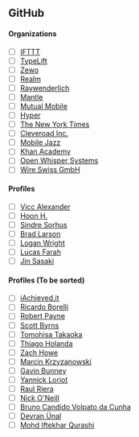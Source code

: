 ## GitHub
#### Organizations
- [ ] [IFTTT](https://github.com/IFTTT)
- [ ] [TypeLift](https://github.com/typelift)
- [ ] [Zewo](https://github.com/Zewo)
- [ ] [Realm](https://github.com/realm)
- [ ] [Raywenderlich](https://github.com/raywenderlich)
- [ ] [Mantle](https://github.com/Mantle)
- [ ] [Mutual Mobile](https://github.com/mutualmobile)
- [ ] [Hyper](https://github.com/hyperoslo)
- [ ] [The New York Times](https://github.com/NYTimes)
- [ ] [Cleveroad Inc.](https://github.com/Cleveroad)
- [ ] [Mobile Jazz](https://github.com/mobilejazz)
- [ ] [Khan Academy](https://github.com/Khan)
- [ ] [Open Whisper Systems](https://github.com/WhisperSystems)
- [ ] [Wire Swiss GmbH](https://github.com/wireapp)

#### Profiles
- [ ] [Vicc Alexander](https://github.com/ViccAlexander)
- [ ] [Hoon H.](https://github.com/eonil)
- [ ] [Sindre Sorhus](https://github.com/sindresorhus)
- [ ] [Brad Larson](https://github.com/BradLarson)
- [ ] [Logan Wright](https://github.com/LoganWright)
- [ ] [Lucas Farah](https://github.com/lfarah)
- [ ] [Jin Sasaki](https://github.com/jinSasaki)

#### Profiles (To be sorted)
- [ ] [iAchieved.it](https://github.com/iachievedit)
- [ ] [Ricardo Borelli](https://github.com/rabc)
- [ ] [Robert Payne](https://github.com/robertjpayne)
- [ ] [Scott Byrns](https://github.com/scottbyrns)
- [ ] [Tomohisa Takaoka](https://github.com/tomohisa)
- [ ] [Thiago Holanda](https://github.com/unnamedd)
- [ ] [Zach Howe](https://github.com/zachhowe)
- [ ] [Marcin Krzyzanowski](https://github.com/krzyzanowskim)
- [ ] [Gavin Bunney](https://github.com/gavinbunney)
- [ ] [Yannick Loriot](https://github.com/yannickl)
- [ ] [Raul Riera](https://github.com/raulriera)
- [ ] [Nick O'Neill](https://github.com/nickoneill)
- [ ] [Bruno Candido Volpato da Cunha](https://github.com/brunocvcunha)
- [ ] [Devran Ünal](https://github.com/Cosmo)
- [ ] [Mohd Iftekhar Qurashi](https://github.com/hackiftekhar)

